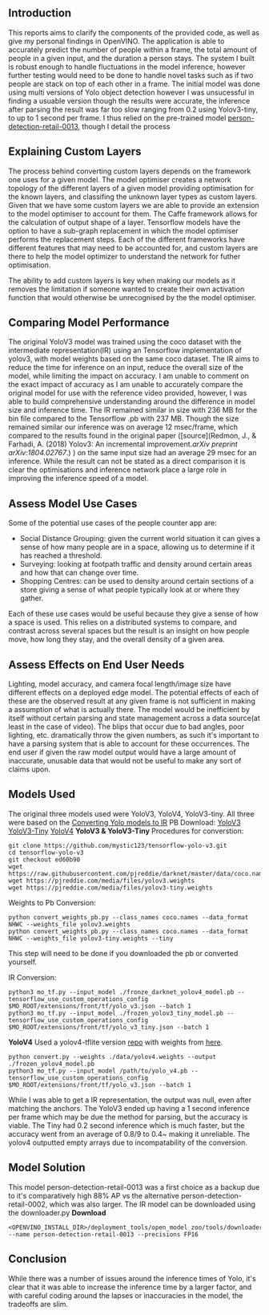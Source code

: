 ## Introduction

This reports aims to clarify the components of the provided code, as well as give my personal findings in OpenVINO. The application is able to accurately predict the number of people within a frame, the total amount of people in a given input, and the duration a person stays. The system I built is robust enough to handle fluctuations in the model inference, however further testing would need to be done to handle novel tasks such as if two people are stack on top of each other in a frame. The initial model was done using multi versions of Yolo object detection however I was unsucessful in finding a usuable version though the results were accurate, the inference after parsing the result was far too slow ranging from 0.2 using Yolov3-tiny, to up to 1 second per frame. I thus relied on the pre-trained model [person-detection-retail-0013](https://docs.openvinotoolkit.org/2019_R1/_person_detection_retail_0013_description_person_detection_retail_0013.html), though I detail the process

## Explaining Custom Layers

The process behind converting custom layers depends on the framework one uses for a given model. 
The model optimiser creates a network topology of the different layers of a given model providing optimisation for the known layers, and classifing the unknown layer types as custom layers. Given that we have some custom layers we are able to provide an extension to the model optimiser to account for them. The Caffe framework allows for the calculation of output shape of a layer. Tensorflow models have the option to have a sub-graph replacement in which the model optimiser performs the replacement steps. Each of the different frameworks have different features that may need to be accounted for, and custom layers are there to help the model optimizer to understand the network for futher optimisation.

The ability to add custom layers is key when making our models as it removes the limitation if someone wanted to create their own activation function that would otherwise be unrecognised by the the model optimiser.

## Comparing Model Performance

The original YoloV3 model was trained using the coco dataset with the intermediate representation(IR) using an Tensorflow implementation of yolov3, with model weights based on the same coco dataset. The IR aims to reduce the time for inference on an input, reduce the overall size of the model, while limiting the impact on accuracy. I am unable to comment on the exact impact of accuracy as I am unable to accurately compare the original model for use with the reference video provided, however, I was able to build comprehensive understanding around the difference in model size and inference time. The IR remained similar in size with 236 MB for the bin file compared to the Tensorflow .pb with 237 MB. Though the size remained similar our inference was on average 12 msec/frame, which compared to the results found in the original paper ([source](Redmon, J., & Farhadi, A. (2018) Yolov3: An incremental improvement._arXiv preprint arXiv:1804.02767_.) ) on the same input size had an average 29 msec for an inference. While the result can not be stated as a direct comparison it is clear the optimisations and inference network place a large role in improving the inference speed of a model.

## Assess Model Use Cases

Some of the potential use cases of the people counter app are:

- Social Distance Grouping: given the current world situation it can gives a sense of how many people are in a space, allowing us to determine if it has reached a threshold.
- Surveying: looking at footpath traffic and density around certain areas and how that can change over time.
- Shopping Centres:  can be used to density around certain sections of a store giving a sense of what people typically look at or where they gather.

Each of these use cases would be useful because they give a sense of how a space is used. This relies on a distributed systems to compare, and contrast across several spaces but the result is an insight on how people move, how long they stay, and the overall density of a given area.

## Assess Effects on End User Needs

Lighting, model accuracy, and camera focal length/image size have different effects on a deployed edge model. The potential effects of each of these are the observed result at any given frame is not sufficient in making a assumption of what is actually there. The model would be inefficient by itself without certain parsing and state management across a data source(at least in the case of video). The blips that occur due to bad angles, poor lighting, etc. dramatically throw the given numbers, as such it's important to have a parsing system that is able to account for these occurrences. The end user if given the raw model output would have a large amount of inaccurate, unusable data that would not be useful to make any sort of claims upon.

## Models Used
The original three models used were YoloV3, YoloV4, YoloV3-tiny. All three were based on the [Converting Yolo models to IR](https://docs.openvinotoolkit.org/2020.1/_docs_MO_DG_prepare_model_convert_model_tf_specific_Convert_YOLO_From_Tensorflow.html)
PB Download:
[YoloV3](https://drive.google.com/file/d/10dqeQPN74v1lcD4v_rCuBZjw-DEhdvMZ/view?usp=sharing,%20)
[YoloV3-Tiny](https://drive.google.com/file/d/1ST4v3x5GU-jcmINTK7IjjNgHH9XYyE_n/view?usp=sharing)
[YoloV4](https://drive.google.com/file/d/11UlojAHVyS6v-tbTIZ4OdD2HDbJ1YxrT/view?usp=sharing,%20)
**YoloV3 & YoloV3-Tiny**
Procedures for converstion:
```
git clone https://github.com/mystic123/tensorflow-yolo-v3.git
cd tensorflow-yolo-v3
git checkout ed60b90
wget https://raw.githubusercontent.com/pjreddie/darknet/master/data/coco.names
wget https://pjreddie.com/media/files/yolov3.weights
wget https://pjreddie.com/media/files/yolov3-tiny.weights
```

Weights to Pb Conversion:
```
python convert_weights_pb.py --class_names coco.names --data_format NHWC --weights_file yolov3.weights
python convert_weights_pb.py --class_names coco.names --data_format NHWC --weights_file yolov3-tiny.weights --tiny
```

This step will need to be done if you downloaded the pb or converted yourself.

IR Conversion:
```
python3 mo_tf.py --input_model ./fronze_darknet_yolov4_model.pb --tensorflow_use_custom_operations_config $MO_ROOT/extensions/front/tf/yolo_v3.json --batch 1
python3 mo_tf.py --input_model ./frozen_yolov3_tiny_model.pb --tensorflow_use_custom_operations_config $MO_ROOT/extensions/front/tf/yolo_v3_tiny.json --batch 1
```
**YoloV4**
Used a yolov4-tflite version [repo](https://github.com/hunglc007/tensorflow-yolov4-tflite) with weights from [here](https://drive.google.com/open?id=1cewMfusmPjYWbrnuJRuKhPMwRe_b9PaT).

```
python convert.py --weights ./data/yolov4.weights --output ./frozen_yolov4_model.pb
python3 mo_tf.py --input_model /path/to/yolo_v4.pb --tensorflow_use_custom_operations_config $MO_ROOT/extensions/front/tf/yolo_v3.json --batch 1
```
While I was able to get a IR representation, the output was null, even after matching the anchors.
The YoloV3 ended up having a 1 second inference per frame which may be due the method for parsing, but the accuracy is viable. The Tiny had 0.2 second inference which is much faster, but the accuracy went from an average of 0.8/9 to 0.4~ making it unreliable. The yolov4 outputted empty arrays due to incompatability of the conversion.

## Model Solution
This  model person-detection-retail-0013 was a first choice as a backup due to it's comparatively high 88% AP vs the alternative person-detection-retail-0002, which was also larger. The IR model can be downloaded using the downloader.py
**Download**
```
<OPENVINO_INSTALL_DIR>/deployment_tools/open_model_zoo/tools/downloader/downloader.py --name person-detection-retail-0013 --precisions FP16
```

## Conclusion

While there was a number of issues around the inference times of Yolo, it's clear that it was able to increase the inference time by a larger factor, and with careful coding around the lapses or inaccuracies in the model,
the tradeoffs are slim.
